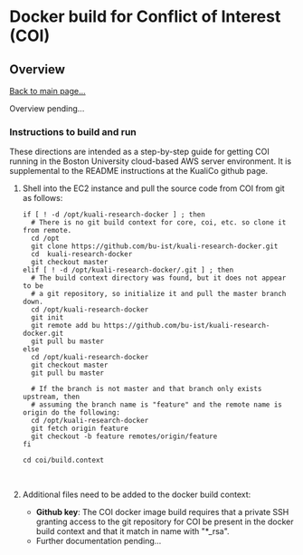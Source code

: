 # Docker build for Conflict of Interest (COI) 

## Overview

[Back to main page...](/../..)

Overview pending...

### Instructions to build and run

These directions are intended as a step-by-step guide for getting COI running in the Boston University cloud-based AWS server environment. It is supplemental to the README instructions at the KualiCo github page.

1. Shell into the EC2 instance and pull the source code from COI from git as follows:

   ```
   if [ ! -d /opt/kuali-research-docker ] ; then
     # There is no git build context for core, coi, etc. so clone it from remote.
     cd /opt
     git clone https://github.com/bu-ist/kuali-research-docker.git
     cd  kuali-research-docker
     git checkout master
   elif [ ! -d /opt/kuali-research-docker/.git ] ; then
     # The build context directory was found, but it does not appear to be 
     # a git repository, so initialize it and pull the master branch down.
     cd /opt/kuali-research-docker
     git init
     git remote add bu https://github.com/bu-ist/kuali-research-docker.git
     git pull bu master
   else
     cd /opt/kuali-research-docker
     git checkout master
     git pull bu master

     # If the branch is not master and that branch only exists upstream, then 
     # assuming the branch name is "feature" and the remote name is origin do the following:
     cd /opt/kuali-research-docker
     git fetch origin feature
     git checkout -b feature remotes/origin/feature
   fi
     
   cd coi/build.context
   ```

   ​

2. Additional files need to be added to the docker build context:

   - **Github key**: The COI docker image build requires that a private SSH granting access to the git repository for COI be present in the docker build context and that it match in name with "*_rsa".
   - Further documentation pending...